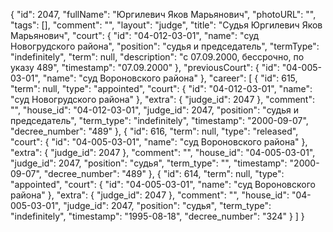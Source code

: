 {
    "id": 2047,
    "fullName": "Юргилевич Яков Марьянович",
    "photoURL": "",
    "tags": [],
    "comment": "",
    "layout": "judge",
    "title": "Судья Юргилевич Яков Марьянович",
    "court": {
        "id": "04-012-03-01",
        "name": "суд Новогрудского района",
        "position": "судья и председатель",
        "termType": "indefinitely",
        "term": null,
        "description": "c 07.09.2000, бессрочно, по указу 489",
        "timestamp": "07.09.2000"
    },
    "previousCourt": {
        "id": "04-005-03-01",
        "name": "суд Вороновского района"
    },
    "career": [
        {
            "id": 615,
            "term": null,
            "type": "appointed",
            "court": {
                "id": "04-012-03-01",
                "name": "суд Новогрудского района"
            },
            "extra": {
                "judge_id": 2047
            },
            "comment": "",
            "house_id": "04-012-03-01",
            "judge_id": 2047,
            "position": "судья и председатель",
            "term_type": "indefinitely",
            "timestamp": "2000-09-07",
            "decree_number": "489"
        },
        {
            "id": 616,
            "term": null,
            "type": "released",
            "court": {
                "id": "04-005-03-01",
                "name": "суд Вороновского района"
            },
            "extra": {
                "judge_id": 2047
            },
            "comment": "",
            "house_id": "04-005-03-01",
            "judge_id": 2047,
            "position": "судья",
            "term_type": "",
            "timestamp": "2000-09-07",
            "decree_number": "489"
        },
        {
            "id": 614,
            "term": null,
            "type": "appointed",
            "court": {
                "id": "04-005-03-01",
                "name": "суд Вороновского района"
            },
            "extra": {
                "judge_id": 2047
            },
            "comment": "",
            "house_id": "04-005-03-01",
            "judge_id": 2047,
            "position": "судья",
            "term_type": "indefinitely",
            "timestamp": "1995-08-18",
            "decree_number": "324"
        }
    ]
}